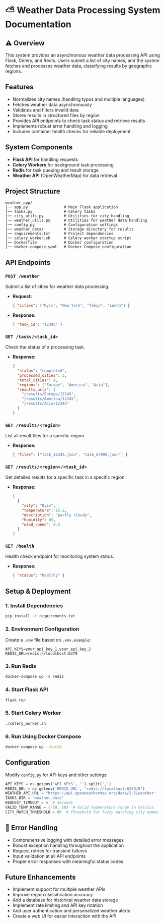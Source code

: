 # ⛅️ Weather Data Processing System Documentation

## ⚠️ Overview

This system provides an asynchronous weather data processing API using Flask, Celery, and Redis.
Users submit a list of city names, and the system fetches and processes weather data, classifying
results by geographic regions.

## Features

- Normalizes city names (handling typos and multiple languages)
- Fetches weather data asynchronously
- Validates and filters invalid data
- Stores results in structured files by region
- Provides API endpoints to check task status and retrieve results
- Implements robust error handling and logging
- Includes container health checks for reliable deployment

## System Components

- **Flask API** for handling requests
- **Celery Workers** for background task processing
- **Redis** for task queuing and result storage
- **Weather API** (OpenWeatherMap) for data retrieval

## Project Structure

```
weather_app/
│── app.py                # Main Flask application
│── tasks.py              # Celery tasks
│── city_utils.py         # Utilities for city handling
│── weather_utils.py      # Utilities for weather data handling
│── config.py             # Configuration settings
│── weather_data/         # Storage directory for results
│── requirements.txt      # Project dependencies
│── celery_worker.sh      # Celery worker startup script
│── Dockerfile            # Docker configuration
│── docker-compose.yaml   # Docker Compose configuration
```

## API Endpoints

### `POST /weather`

Submit a list of cities for weather data processing.

- **Request:**
  ```json
  { "cities": ["Kyiv", "New York", "Tokyo", "Londn"] }
  ```
- **Response:**
  ```json
  { "task_id": "12345" }
  ```

### `GET /tasks/<task_id>`

Check the status of a processing task.

- **Response:**
  ```json
  {
    "status": "completed",
    "processed_cities": 3,
    "total_cities": 4,
    "regions": ["Europe", "America", "Asia"],
    "results_urls": [
      "/results/Europe/12345",
      "/results/America/12345",
      "/results/Asia/12345"
    ]
  }
  ```

### `GET /results/<region>`

List all result files for a specific region.

- **Response:**
  ```json
  { "files": ["task_12345.json", "task_67890.json"] }
  ```

### `GET /results/<region>/<task_id>`

Get detailed results for a specific task in a specific region.

- **Response:**
  ```json
  [
    {
      "city": "Kyiv",
      "temperature": 15.2,
      "description": "partly cloudy",
      "humidity": 65,
      "wind_speed": 4.5
    }
  ]
  ```

### `GET /health`

Health check endpoint for monitoring system status.

- **Response:**
  ```json
  { "status": "healthy" }
  ```

## Setup & Deployment

### 1. Install Dependencies

```sh
pip install -r requirements.txt
```

### 2. Environment Configuration

Create a `.env` file based on `.env.example`:

```
API_KEYS=your_api_key_1,your_api_key_2
REDIS_URL=redis://localhost:6379
```

### 3. Run Redis

```sh
docker-compose up -d redis
```

### 4. Start Flask API

```sh
flask run
```

### 5. Start Celery Worker

```sh
./celery_worker.sh
```

### 6. Run Using Docker Compose

```sh
docker-compose up --build
```

## Configuration

Modify `config.py` for API keys and other settings:

```python
API_KEYS = os.getenv('API_KEYS', '').split(',')
REDIS_URL = os.getenv('REDIS_URL', "redis://localhost:6379/0")
WEATHER_API_URL = "https://api.openweathermap.org/data/2.5/weather"
TASKS_DIR = "weather_data"
REQUEST_TIMEOUT = 5  # seconds
VALID_TEMP_RANGE = (-50, 50)  # Valid temperature range in Celsius
CITY_MATCH_THRESHOLD = 80  # Threshold for fuzzy matching city names
```

## 🚨 Error Handling

- Comprehensive logging with detailed error messages
- Robust exception handling throughout the application
- Request retries for transient failures
- Input validation at all API endpoints
- Proper error responses with meaningful status codes

## Future Enhancements

- Implement support for multiple weather APIs
- Improve region classification accuracy
- Add a database for historical weather data storage
- Implement rate limiting and API key rotation
- Add user authentication and personalized weather alerts
- Create a web UI for easier interaction with the API